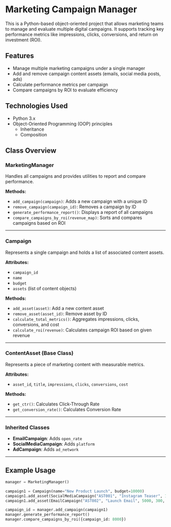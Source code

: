 # Marketing Campaign Manager

This is a Python-based object-oriented project that allows marketing teams to manage and evaluate multiple digital campaigns. It supports tracking key performance metrics like impressions, clicks, conversions, and return on investment (ROI).

## Features

- Manage multiple marketing campaigns under a single manager
- Add and remove campaign content assets (emails, social media posts, ads)
- Calculate performance metrics per campaign
- Compare campaigns by ROI to evaluate efficiency

## Technologies Used

- Python 3.x
- Object-Oriented Programming (OOP) principles
  - Inheritance
  - Composition

## Class Overview

### MarketingManager
Handles all campaigns and provides utilities to report and compare performance.

**Methods:**
- `add_campaign(campaign)`: Adds a new campaign with a unique ID
- `remove_campaign(campaign_id)`: Removes a campaign by ID
- `generate_performance_report()`: Displays a report of all campaigns
- `compare_campaigns_by_roi(revenue_map)`: Sorts and compares campaigns based on ROI

---

### Campaign
Represents a single campaign and holds a list of associated content assets.

**Attributes:**
- `campaign_id`
- `name`
- `budget`
- `assets` (list of content objects)

**Methods:**
- `add_asset(asset)`: Add a new content asset
- `remove_asset(asset_id)`: Remove asset by ID
- `calculate_total_metrics()`: Aggregates impressions, clicks, conversions, and cost
- `calculate_roi(revenue)`: Calculates campaign ROI based on given revenue

---

### ContentAsset (Base Class)
Represents a piece of marketing content with measurable metrics.

**Attributes:**
- `asset_id`, `title`, `impressions`, `clicks`, `conversions`, `cost`

**Methods:**
- `get_ctr()`: Calculates Click-Through Rate
- `get_conversion_rate()`: Calculates Conversion Rate

---

### Inherited Classes
- **EmailCampaign**: Adds `open_rate`
- **SocialMediaCampaign**: Adds `platform`
- **AdCampaign**: Adds `ad_network`

---

## Example Usage

```python
manager = MarketingManager()

campaign1 = Campaign(name="New Product Launch", budget=10000)
campaign1.add_asset(SocialMediaCampaign("AST001", "Instagram Teaser", 10000, 500, 50, 1500, "Instagram"))
campaign1.add_asset(EmailCampaign("AST002", "Launch Email", 5000, 300, 45, 500, 40.5))

campaign_id = manager.add_campaign(campaign1)
manager.generate_performance_report()
manager.compare_campaigns_by_roi({campaign_id: 8000})

